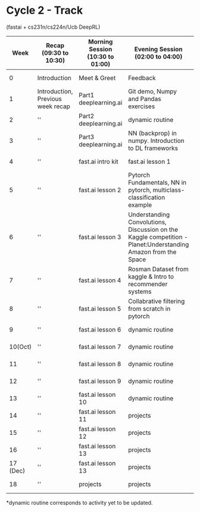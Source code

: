# Cycle 2 - Track 
(fastai + cs231n/cs224n/Ucb DeepRL)

|Week|Recap (09:30 to 10:30)| Morning Session (10:30 to 01:00)| Evening Session (02:00 to 04:00) | Blog |
|---|----|---|---|---|
|0| Introduction | Meet & Greet | Feedback | [Session 0](https://medium.com/ai-saturdays/ai-saturdays-bangalore-chapter-meet-and-greet-session-week-0-b0cf77e4ef70) |
| 1  | Introduction, Previous week recap| Part1 deeplearning.ai  | Git demo, Numpy and Pandas exercises| [Session 1](https://medium.com/ai-saturdays/ai-saturdays-bangalore-chapter-week-1-reflections-35e3a91582e2) |
| 2 | ''|Part2 deeplearning.ai  | dynamic routine | [Session 2](https://medium.com/ai-saturdays/ai-saturdays-bangalore-chapter-week-2-reflections-1ab9d3205e0a?sk) |
| 3  | ''| Part3 deeplearning.ai  |  NN (backprop) in numpy. Introduction to DL frameworks | [Session 3](https://medium.com/ai-saturdays/ai-saturdays-week-3-its-not-too-late-58dde32148e9) |
| 4  |'' |fast.ai intro kit  | fast.ai lesson 1 | [Session 4](https://medium.com/@anweshsatapathy/ai-saturdays-bangalore-chapter-week-4-reflections-d2ebf4657c36) |
| 5  |'' | fast.ai lesson 2 |  Pytorch Fundamentals, NN in pytorch, multiclass-classification example | Session 5 |
| 6  | ''| fast.ai lesson 3 |  Understanding Convolutions, Discussion on the Kaggle competition - Planet:Understanding Amazon from the Space|[Session 6](https://medium.com/ai-saturdays/ai-saturdays-bangalore-chapter-everything-about-convolutions-week-6-390b694bf210	) |
| 7  | ''|fast.ai lesson 4  | Rosman Dataset from kaggle & Intro to recommender systems |Session 7 |
| 8  | ''| fast.ai lesson 5 | Collabrative filtering from scratch in pytorch |Session 8 |
| 9  | ''| fast.ai lesson 6 | dynamic routine |Session 9 |
| 10(Oct)  | ''|fast.ai lesson 7  | dynamic routine  |Session 10 |
|  11  |'' |fast.ai lesson 8 | dynamic routine  |Session 11 |
|  12 |'' |fast.ai lesson 9 | dynamic routine  |Session 12 |
|  13 |'' |fast.ai lesson 10 | dynamic routine  |Session 13 |
|  14 |'' |fast.ai lesson 11 | projects |Session 14 |
|  15 |'' |fast.ai lesson 12 | projects |Session 15 |
|  16 |'' |fast.ai lesson 13 | projects  |Session 16 |
|  17 (Dec)|'' |fast.ai lesson 13 | projects  |Session 17 |
|18 |''|projects |projects| Session 18 |


*dynamic routine corresponds to activity yet to be updated.
